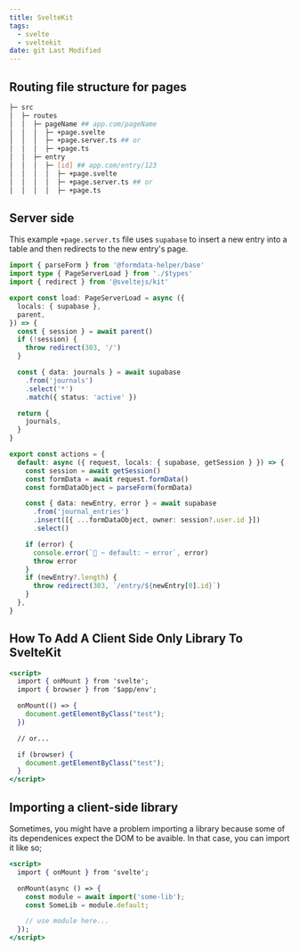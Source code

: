 ```yaml
---
title: SvelteKit
tags:
  - svelte
  - sveltekit
date: git Last Modified
---
```


## Routing file structure for pages

```sh
├─ src
│  ├─ routes
│  │  ├─ pageName ## app.com/pageName
│  │  │  ├─ +page.svelte
│  │  │  ├─ +page.server.ts ## or
│  │  │  ├─ +page.ts
│  │  ├─ entry
│  │  │  ├─ [id] ## app.com/entry/123
│  │  │  │  ├─ +page.svelte
│  │  │  │  ├─ +page.server.ts ## or
│  │  │  │  ├─ +page.ts
```

## Server side

This example `+page.server.ts` file uses `supabase` to insert a new entry into a table and then redirects to the new entry's page.

```ts
import { parseForm } from '@formdata-helper/base'
import type { PageServerLoad } from './$types'
import { redirect } from '@sveltejs/kit'

export const load: PageServerLoad = async ({
  locals: { supabase },
  parent,
}) => {
  const { session } = await parent()
  if (!session) {
    throw redirect(303, '/')
  }

  const { data: journals } = await supabase
    .from('journals')
    .select('*')
    .match({ status: 'active' })

  return {
    journals,
  }
}

export const actions = {
  default: async ({ request, locals: { supabase, getSession } }) => {
    const session = await getSession()
    const formData = await request.formData()
    const formDataObject = parseForm(formData)

    const { data: newEntry, error } = await supabase
      .from('journal_entries')
      .insert([{ ...formDataObject, owner: session?.user.id }])
      .select()

    if (error) {
      console.error(`🚀 ~ default: ~ error`, error)
      throw error
    }
    if (newEntry?.length) {
      throw redirect(303, `/entry/${newEntry[0].id}`)
    }
  },
}
```

## How To Add A Client Side Only Library To SvelteKit

```jsx
<script>
  import { onMount } from 'svelte';
  import { browser } from '$app/env';

  onMount(() => {
    document.getElementByClass("test");
  })

  // or...

  if (browser) {
    document.getElementByClass("test");
  }
</script>
```

## Importing a client-side library

Sometimes, you might have a problem importing a library because some of its dependenices expect the DOM to be avaible. In that case, you can import it like so;

```jsx
<script>
  import { onMount } from 'svelte';

  onMount(async () => {
    const module = await import('some-lib');
    const SomeLib = module.default;

    // use module here...
  });
</script>
```
